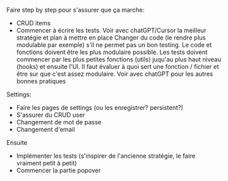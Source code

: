 Faire step by step pour s'assurer que ça marche:
- CRUD items
- Commencer à écrire les tests.
    Voir avec chatGPT/Cursor la meilleur stratégie et plan à mettre en place
    Changer du code (le rendre plus modulable par exemple) s'il ne permet pas un bon testing.
    Le code et fonctions doivent être les plus modulaire possible. Les tests doivent commencer par les plus petites fonctions (utils) juqu'au plus haut niveau (hooks) et ensuite l'UI.
    Il faut évaluer à quoi sert une fonction / fichier et être sur que c'est assez modulaire.
    Voir avec chatGPT pour les autres bonnes pratiques

Settings:
- Faire les pages de settings (ou les enregistrer? persistent?)
- S'assurer du CRUD user
- Changement de mot de passe
- Changement d'email



Ensuite
- Implémenter les tests (s'inspirer de l'ancienne stratégie, le faire vraiment petit à petit)
- Commencer la partie popover